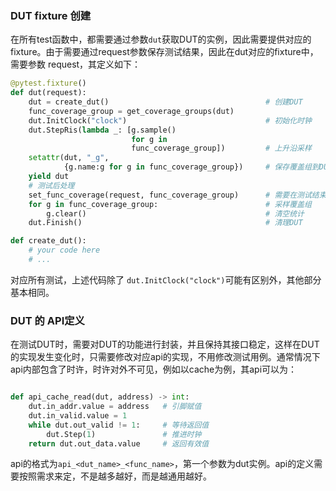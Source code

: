 
### DUT fixture 创建

在所有test函数中，都需要通过参数`dut`获取DUT的实例，因此需要提供对应的fixture。由于需要通过request参数保存测试结果，因此在dut对应的fixture中，需要参数 request，其定义如下：

```python
@pytest.fixture()
def dut(request):
    dut = create_dut()                                   # 创建DUT
    func_coverage_group = get_coverage_groups(dut)
    dut.InitClock("clock")                               # 初始化时钟
    dut.StepRis(lambda _: [g.sample()
                           for g in
                           func_coverage_group])         # 上升沿采样
    setattr(dut, "_g",
            {g.name:g for g in func_coverage_group})     # 保存覆盖组到DUT
    yield dut
    # 测试后处理
    set_func_coverage(request, func_coverage_group)      # 需要在测试结束的时候，通过set_func_coverage把覆盖组传递给toffee_test*
    for g in func_coverage_group:                        # 采样覆盖组
        g.clear()                                        # 清空统计
    dut.Finish()                                         # 清理DUT

def create_dut():
    # your code here
    # ...

```

对应所有测试，上述代码除了 `dut.InitClock("clock")`可能有区别外，其他部分基本相同。

### DUT 的 API定义

在测试DUT时，需要对DUT的功能进行封装，并且保持其接口稳定，这样在DUT的实现发生变化时，只需要修改对应api的实现，不用修改测试用例。通常情况下api内部包含了时许，时许对外不可见，例如以cache为例，其api可以为：

```python

def api_cache_read(dut, address) -> int:
    dut.in_addr.value = address   # 引脚赋值
    dut.in_valid.value = 1
    while dut.out_valid != 1:     # 等待返回值
        dut.Step(1)               # 推进时钟
    return dut.out_data.value     # 返回有效值
```

api的格式为`api_<dut_name>_<func_name>`，第一个参数为dut实例。api的定义需要按照需求来定，不是越多越好，而是越通用越好。

